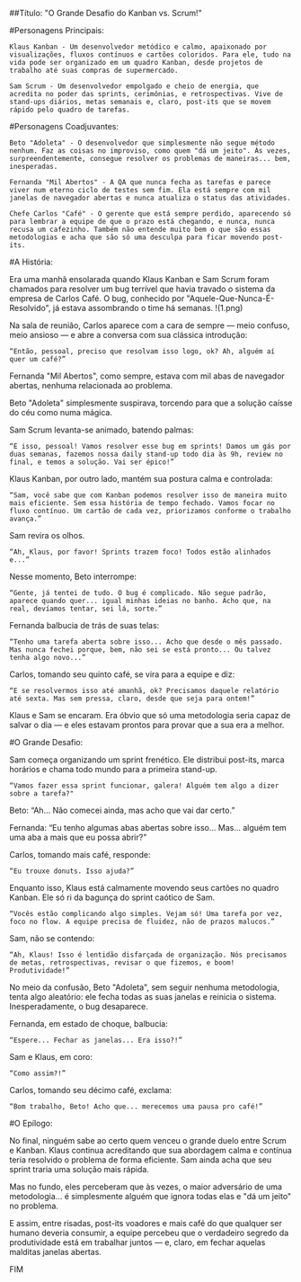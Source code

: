 ##Título: "O Grande Desafio do Kanban vs. Scrum!"

#Personagens Principais:

    Klaus Kanban - Um desenvolvedor metódico e calmo, apaixonado por visualizações, fluxos contínuos e cartões coloridos. Para ele, tudo na vida pode ser organizado em um quadro Kanban, desde projetos de trabalho até suas compras de supermercado.

    Sam Scrum - Um desenvolvedor empolgado e cheio de energia, que acredita no poder das sprints, cerimônias, e retrospectivas. Vive de stand-ups diários, metas semanais e, claro, post-its que se movem rápido pelo quadro de tarefas.

#Personagens Coadjuvantes:

    Beto "Adoleta" - O desenvolvedor que simplesmente não segue método nenhum. Faz as coisas no improviso, como quem "dá um jeito". Às vezes, surpreendentemente, consegue resolver os problemas de maneiras... bem, inesperadas.

    Fernanda "Mil Abertos" - A QA que nunca fecha as tarefas e parece viver num eterno ciclo de testes sem fim. Ela está sempre com mil janelas de navegador abertas e nunca atualiza o status das atividades.

    Chefe Carlos "Café" - O gerente que está sempre perdido, aparecendo só para lembrar a equipe de que o prazo está chegando, e nunca, nunca recusa um cafezinho. Também não entende muito bem o que são essas metodologias e acha que são só uma desculpa para ficar movendo post-its.

#A História:

Era uma manhã ensolarada quando Klaus Kanban e Sam Scrum foram chamados para resolver um bug terrível que havia travado o sistema da empresa de Carlos Café. O bug, conhecido por "Aquele-Que-Nunca-É-Resolvido", já estava assombrando o time há semanas.
!(1.png)

Na sala de reunião, Carlos aparece com a cara de sempre — meio confuso, meio ansioso — e abre a conversa com sua clássica introdução:

    “Então, pessoal, preciso que resolvam isso logo, ok? Ah, alguém aí quer um café?”

Fernanda "Mil Abertos", como sempre, estava com mil abas de navegador abertas, nenhuma relacionada ao problema.

Beto "Adoleta" simplesmente suspirava, torcendo para que a solução caísse do céu como numa mágica.

Sam Scrum levanta-se animado, batendo palmas:

    “É isso, pessoal! Vamos resolver esse bug em sprints! Damos um gás por duas semanas, fazemos nossa daily stand-up todo dia às 9h, review no final, e temos a solução. Vai ser épico!”

Klaus Kanban, por outro lado, mantém sua postura calma e controlada:

    “Sam, você sabe que com Kanban podemos resolver isso de maneira muito mais eficiente. Sem essa história de tempo fechado. Vamos focar no fluxo contínuo. Um cartão de cada vez, priorizamos conforme o trabalho avança.”

Sam revira os olhos.

    “Ah, Klaus, por favor! Sprints trazem foco! Todos estão alinhados e...”

Nesse momento, Beto interrompe:

    “Gente, já tentei de tudo. O bug é complicado. Não segue padrão, aparece quando quer... igual minhas ideias no banho. Acho que, na real, devíamos tentar, sei lá, sorte.”

Fernanda balbucia de trás de suas telas:

    “Tenho uma tarefa aberta sobre isso... Acho que desde o mês passado. Mas nunca fechei porque, bem, não sei se está pronto... Ou talvez tenha algo novo...”

Carlos, tomando seu quinto café, se vira para a equipe e diz:

    “E se resolvermos isso até amanhã, ok? Precisamos daquele relatório até sexta. Mas sem pressa, claro, desde que seja para ontem!”

Klaus e Sam se encaram. Era óbvio que só uma metodologia seria capaz de salvar o dia — e eles estavam prontos para provar que a sua era a melhor.

#O Grande Desafio:

Sam começa organizando um sprint frenético. Ele distribui post-its, marca horários e chama todo mundo para a primeira stand-up.

    “Vamos fazer essa sprint funcionar, galera! Alguém tem algo a dizer sobre a tarefa?"

Beto: “Ah... Não comecei ainda, mas acho que vai dar certo.”

Fernanda: “Eu tenho algumas abas abertas sobre isso... Mas... alguém tem uma aba a mais que eu possa abrir?”

Carlos, tomando mais café, responde:

    “Eu trouxe donuts. Isso ajuda?”

Enquanto isso, Klaus está calmamente movendo seus cartões no quadro Kanban. Ele só ri da bagunça do sprint caótico de Sam.

    “Vocês estão complicando algo simples. Vejam só! Uma tarefa por vez, foco no flow. A equipe precisa de fluidez, não de prazos malucos.”

Sam, não se contendo:

    “Ah, Klaus! Isso é lentidão disfarçada de organização. Nós precisamos de metas, retrospectivas, revisar o que fizemos, e boom! Produtividade!”

No meio da confusão, Beto "Adoleta", sem seguir nenhuma metodologia, tenta algo aleatório: ele fecha todas as suas janelas e reinicia o sistema. Inesperadamente, o bug desaparece.

Fernanda, em estado de choque, balbucia:

    “Espere... Fechar as janelas... Era isso?!”

Sam e Klaus, em coro:

    “Como assim?!”

Carlos, tomando seu décimo café, exclama:

    “Bom trabalho, Beto! Acho que... merecemos uma pausa pro café!”

#O Epílogo:

No final, ninguém sabe ao certo quem venceu o grande duelo entre Scrum e Kanban. Klaus continua acreditando que sua abordagem calma e contínua teria resolvido o problema de forma eficiente. Sam ainda acha que seu sprint traria uma solução mais rápida.

Mas no fundo, eles perceberam que às vezes, o maior adversário de uma metodologia... é simplesmente alguém que ignora todas elas e "dá um jeito" no problema.

E assim, entre risadas, post-its voadores e mais café do que qualquer ser humano deveria consumir, a equipe percebeu que o verdadeiro segredo da produtividade está em trabalhar juntos — e, claro, em fechar aquelas malditas janelas abertas.

FIM
